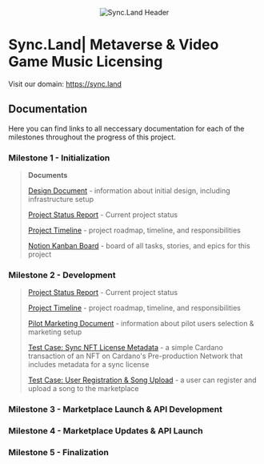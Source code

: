 <p align="center">
  <img src="https://objects-us-east-1.dream.io/website-backup-wsc/Assets/github/2-c17fd7.png" alt="Sync.Land Header">
</p>

# Sync.Land| Metaverse & Video Game Music Licensing
Visit our domain: https://sync.land

## Documentation

Here you can find links to all neccessary documentation for each of the milestones throughout the progress of this project.
### Milestone 1 - Initialization
>**Documents**
>
>[Design Document](M1_Initialization/SyncLand_Design_Report.pdf) - information about initial design, including infrastructure setup
>
>[Project Status Report](M1_Initialization/SyncLand_Project_Status.pdf) - Current project status
>
>[Project Timeline](M1_Initialization/SyncLand_Project_Timeline.pdf) - project roadmap, timeline, and responsibilities
>
>[Notion Kanban Board](https://awen-online.notion.site/2196b85886f941cf9f1d951b59ea230c?v=e71479497a5a4ea1810e4bf2c1018451) - board of all tasks, stories, and epics for this project


### Milestone 2 - Development
>[Project Status Report](M2_Development/SyncLand_Project_Status_Report_M2.pdf) - Current project status
>
>[Project Timeline](M2_Development/SyncLand_Project_Timeline_M2.pdf) - project roadmap, timeline, and responsibilities
>
>[Pilot Marketing Document](M2_Development/SyncLand_Pilot_Marketing_Report.pdf) - information about pilot users selection & marketing setup
>
>[Test Case: Sync NFT License Metadata](M2_Development/Test_Case_-_Simple_NFT_Transaction_Sync_Metadata.mp4) - a simple Cardano transaction of an NFT on Cardano's Pre-production Network that includes metadata for a sync license
>
>[Test Case: User Registration & Song Upload](M2_Development/Test_Case_-_User_Registration_and_Song_Upload.mp4) - a user can register and upload a song to the marketplace
### Milestone 3 - Marketplace Launch & API Development
### Milestone 4 - Marketplace Updates & API Launch
### Milestone 5 - Finalization